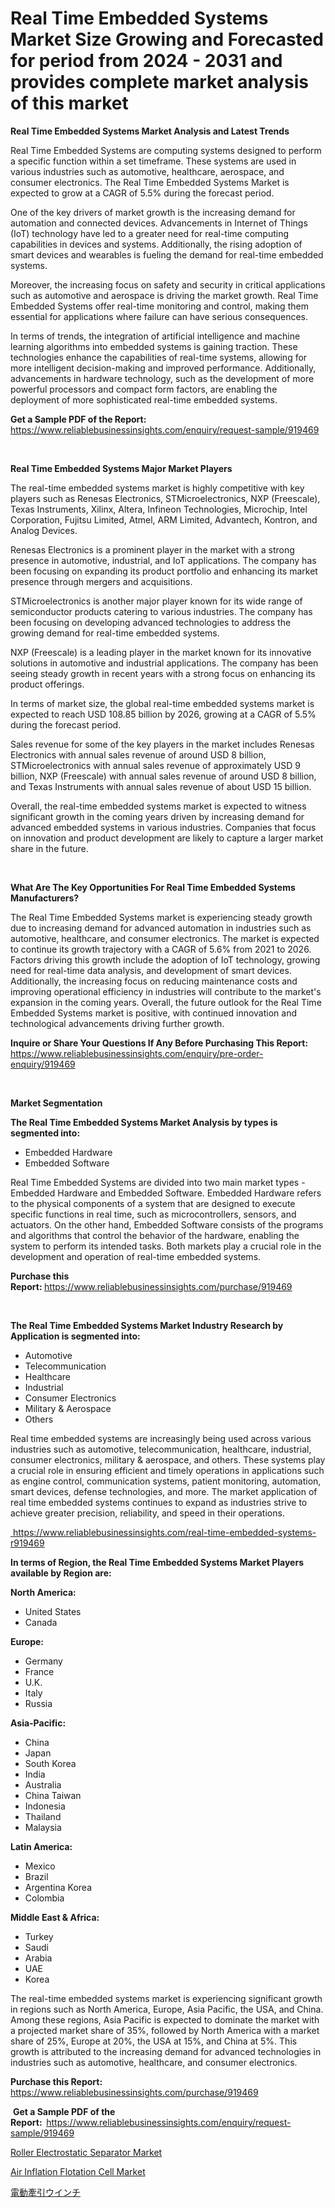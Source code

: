 <p><h1>Real Time Embedded Systems Market Size Growing and Forecasted for period from 2024 - 2031 and provides complete market analysis of this market</h1></p><p><strong>Real Time Embedded Systems Market Analysis and Latest Trends</strong></p>
<p><p>Real Time Embedded Systems are computing systems designed to perform a specific function within a set timeframe. These systems are used in various industries such as automotive, healthcare, aerospace, and consumer electronics. The Real Time Embedded Systems Market is expected to grow at a CAGR of 5.5% during the forecast period.</p><p>One of the key drivers of market growth is the increasing demand for automation and connected devices. Advancements in Internet of Things (IoT) technology have led to a greater need for real-time computing capabilities in devices and systems. Additionally, the rising adoption of smart devices and wearables is fueling the demand for real-time embedded systems.</p><p>Moreover, the increasing focus on safety and security in critical applications such as automotive and aerospace is driving the market growth. Real Time Embedded Systems offer real-time monitoring and control, making them essential for applications where failure can have serious consequences.</p><p>In terms of trends, the integration of artificial intelligence and machine learning algorithms into embedded systems is gaining traction. These technologies enhance the capabilities of real-time systems, allowing for more intelligent decision-making and improved performance. Additionally, advancements in hardware technology, such as the development of more powerful processors and compact form factors, are enabling the deployment of more sophisticated real-time embedded systems.</p></p>
<p><strong>Get a Sample PDF of the Report:&nbsp;</strong> <a href="https://www.reliablebusinessinsights.com/enquiry/request-sample/919469">https://www.reliablebusinessinsights.com/enquiry/request-sample/919469</a></p>
<p>&nbsp;</p>
<p><strong>Real Time Embedded Systems Major Market Players</strong></p>
<p><p>The real-time embedded systems market is highly competitive with key players such as Renesas Electronics, STMicroelectronics, NXP (Freescale), Texas Instruments, Xilinx, Altera, Infineon Technologies, Microchip, Intel Corporation, Fujitsu Limited, Atmel, ARM Limited, Advantech, Kontron, and Analog Devices.</p><p>Renesas Electronics is a prominent player in the market with a strong presence in automotive, industrial, and IoT applications. The company has been focusing on expanding its product portfolio and enhancing its market presence through mergers and acquisitions. </p><p>STMicroelectronics is another major player known for its wide range of semiconductor products catering to various industries. The company has been focusing on developing advanced technologies to address the growing demand for real-time embedded systems.</p><p>NXP (Freescale) is a leading player in the market known for its innovative solutions in automotive and industrial applications. The company has been seeing steady growth in recent years with a strong focus on enhancing its product offerings.</p><p>In terms of market size, the global real-time embedded systems market is expected to reach USD 108.85 billion by 2026, growing at a CAGR of 5.5% during the forecast period. </p><p>Sales revenue for some of the key players in the market includes Renesas Electronics with annual sales revenue of around USD 8 billion, STMicroelectronics with annual sales revenue of approximately USD 9 billion, NXP (Freescale) with annual sales revenue of around USD 8 billion, and Texas Instruments with annual sales revenue of about USD 15 billion. </p><p>Overall, the real-time embedded systems market is expected to witness significant growth in the coming years driven by increasing demand for advanced embedded systems in various industries. Companies that focus on innovation and product development are likely to capture a larger market share in the future.</p></p>
<p>&nbsp;</p>
<p><strong>What Are The Key Opportunities For Real Time Embedded Systems Manufacturers?</strong></p>
<p><p>The Real Time Embedded Systems market is experiencing steady growth due to increasing demand for advanced automation in industries such as automotive, healthcare, and consumer electronics. The market is expected to continue its growth trajectory with a CAGR of 5.6% from 2021 to 2026. Factors driving this growth include the adoption of IoT technology, growing need for real-time data analysis, and development of smart devices. Additionally, the increasing focus on reducing maintenance costs and improving operational efficiency in industries will contribute to the market's expansion in the coming years. Overall, the future outlook for the Real Time Embedded Systems market is positive, with continued innovation and technological advancements driving further growth.</p></p>
<p><strong>Inquire or Share Your Questions If Any Before Purchasing This Report:</strong> <a href="https://www.reliablebusinessinsights.com/enquiry/pre-order-enquiry/919469">https://www.reliablebusinessinsights.com/enquiry/pre-order-enquiry/919469</a></p>
<p>&nbsp;</p>
<p><strong>Market Segmentation</strong></p>
<p><strong>The Real Time Embedded Systems Market Analysis by types is segmented into:</strong></p>
<p><ul><li>Embedded Hardware</li><li>Embedded Software</li></ul></p>
<p><p>Real Time Embedded Systems are divided into two main market types - Embedded Hardware and Embedded Software. Embedded Hardware refers to the physical components of a system that are designed to execute specific functions in real time, such as microcontrollers, sensors, and actuators. On the other hand, Embedded Software consists of the programs and algorithms that control the behavior of the hardware, enabling the system to perform its intended tasks. Both markets play a crucial role in the development and operation of real-time embedded systems.</p></p>
<p><strong>Purchase this Report:&nbsp;</strong><a href="https://www.reliablebusinessinsights.com/purchase/919469">https://www.reliablebusinessinsights.com/purchase/919469</a></p>
<p>&nbsp;</p>
<p><strong>The Real Time Embedded Systems Market Industry Research by Application is segmented into:</strong></p>
<p><ul><li>Automotive</li><li>Telecommunication</li><li>Healthcare</li><li>Industrial</li><li>Consumer Electronics</li><li>Military & Aerospace</li><li>Others</li></ul></p>
<p><p>Real time embedded systems are increasingly being used across various industries such as automotive, telecommunication, healthcare, industrial, consumer electronics, military & aerospace, and others. These systems play a crucial role in ensuring efficient and timely operations in applications such as engine control, communication systems, patient monitoring, automation, smart devices, defense technologies, and more. The market application of real time embedded systems continues to expand as industries strive to achieve greater precision, reliability, and speed in their operations.</p></p>
<p><a href="https://www.reliablebusinessinsights.com/real-time-embedded-systems-r919469">&nbsp;https://www.reliablebusinessinsights.com/real-time-embedded-systems-r919469</a></p>
<p><strong>In terms of Region, the Real Time Embedded Systems Market Players available by Region are:</strong></p>
<p>
    <p> <strong> North America: </strong>
        <ul>
            <li>United States</li>
            <li>Canada</li>
        </ul>
        </p> 
    <p> <strong> Europe: </strong>
        <ul>
            <li>Germany</li>
            <li>France</li>
            <li>U.K.</li>
            <li>Italy</li>
            <li>Russia</li>
        </ul>
        </p> 
    <p> <strong> Asia-Pacific: </strong>
        <ul>
            <li>China</li>
            <li>Japan</li>
            <li>South Korea</li>
            <li>India</li>
            <li>Australia</li>
            <li>China Taiwan</li>
            <li>Indonesia</li>
            <li>Thailand</li>
            <li>Malaysia</li>
        </ul>
        </p> 
    <p> <strong> Latin America: </strong>
        <ul>
            <li>Mexico</li>
            <li>Brazil</li>
            <li>Argentina Korea</li>
            <li>Colombia</li>
        </ul>
        </p> 
    <p> <strong> Middle East & Africa: </strong>
        <ul>
            <li>Turkey</li>
            <li>Saudi</li>
            <li>Arabia</li>
            <li>UAE</li>
            <li>Korea</li>
        </ul>
    </p>
    </p>
<p><p>The real-time embedded systems market is experiencing significant growth in regions such as North America, Europe, Asia Pacific, the USA, and China. Among these regions, Asia Pacific is expected to dominate the market with a projected market share of 35%, followed by North America with a market share of 25%, Europe at 20%, the USA at 15%, and China at 5%. This growth is attributed to the increasing demand for advanced technologies in industries such as automotive, healthcare, and consumer electronics.</p></p>
<p><strong>Purchase this Report: </strong><a href="https://www.reliablebusinessinsights.com/purchase/919469">https://www.reliablebusinessinsights.com/purchase/919469</a></p>
<p>&nbsp;<strong>Get a Sample PDF of the Report:&nbsp;&nbsp;</strong><a href="https://www.reliablebusinessinsights.com/enquiry/request-sample/919469">https://www.reliablebusinessinsights.com/enquiry/request-sample/919469</a></p>
<p><strong></strong></p>
<p><p><a href="https://github.com/provorikovar/Market-Research-Report-List-5/blob/main/roller-electrostatic-separator-market.md">Roller Electrostatic Separator Market</a></p><p><a href="https://github.com/angelajermaine/Market-Research-Report-List-4/blob/main/air-inflation-flotation-cell-market.md">Air Inflation Flotation Cell Market</a></p><p><a href="https://github.com/FredaJerde/Market-Research-Report-List-1/blob/main/3627912170819.md">電動牽引ウインチ</a></p></p>